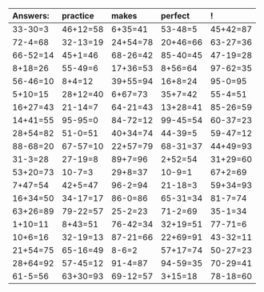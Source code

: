 | Answers: | practice | makes | perfect | ! |
| :--- | :--- | :--- | :--- | :--- |
| 33-30=3 | 46+12=58 | 6+35=41 | 53-48=5 | 45+42=87 | 
| 72-4=68 | 32-13=19 | 24+54=78 | 20+46=66 | 63-27=36 | 
| 66-52=14 | 45+1=46 | 68-26=42 | 85-40=45 | 47-19=28 | 
| 8+18=26 | 55-49=6 | 17+36=53 | 8+56=64 | 97-62=35 | 
| 56-46=10 | 8+4=12 | 39+55=94 | 16+8=24 | 95-0=95 | 
| 5+10=15 | 28+12=40 | 6+67=73 | 35+7=42 | 55-4=51 | 
| 16+27=43 | 21-14=7 | 64-21=43 | 13+28=41 | 85-26=59 | 
| 14+41=55 | 95-95=0 | 84-72=12 | 99-45=54 | 60-37=23 | 
| 28+54=82 | 51-0=51 | 40+34=74 | 44-39=5 | 59-47=12 | 
| 88-68=20 | 67-57=10 | 22+57=79 | 68-31=37 | 44+49=93 | 
| 31-3=28 | 27-19=8 | 89+7=96 | 2+52=54 | 31+29=60 | 
| 53+20=73 | 10-7=3 | 29+8=37 | 10-9=1 | 67+2=69 | 
| 7+47=54 | 42+5=47 | 96-2=94 | 21-18=3 | 59+34=93 | 
| 16+34=50 | 34-17=17 | 86-0=86 | 65-31=34 | 81-7=74 | 
| 63+26=89 | 79-22=57 | 25-2=23 | 71-2=69 | 35-1=34 | 
| 1+10=11 | 8+43=51 | 76-42=34 | 32+19=51 | 77-71=6 | 
| 10+6=16 | 32-19=13 | 87-21=66 | 22+69=91 | 43-32=11 | 
| 21+54=75 | 65-16=49 | 8-6=2 | 57+17=74 | 50-27=23 | 
| 28+64=92 | 57-45=12 | 91-4=87 | 94-59=35 | 70-29=41 | 
| 61-5=56 | 63+30=93 | 69-12=57 | 3+15=18 | 78-18=60 | 
